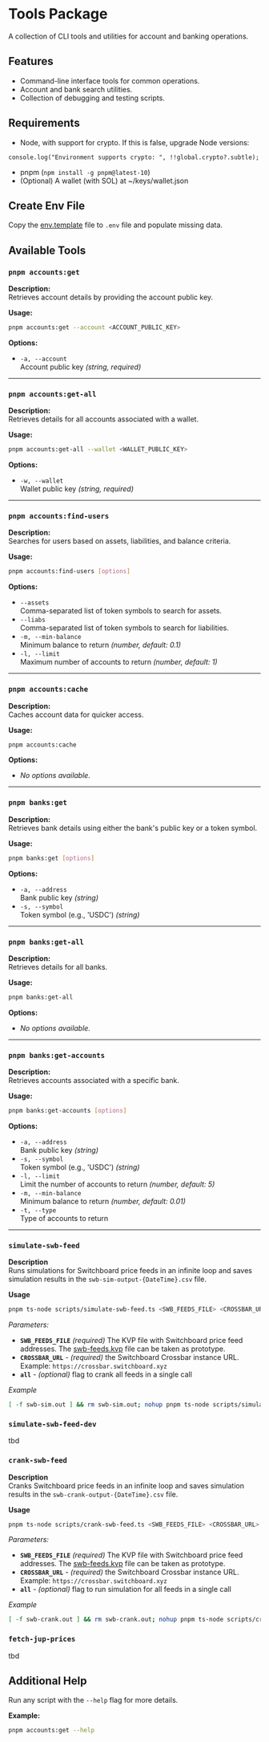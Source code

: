 # Tools Package

A collection of CLI tools and utilities for account and banking operations.

## Features

- Command-line interface tools for common operations.
- Account and bank search utilities.
- Collection of debugging and testing scripts.

## Requirements

- Node, with support for crypto. If this is false, upgrade Node versions:

```
console.log("Environment supports crypto: ", !!global.crypto?.subtle);
```

- pnpm (`npm install -g pnpm@latest-10`)
- (Optional) A wallet (with SOL) at ~/keys/wallet.json

## Create Env File
Copy the [env.template](env.template) file to `.env` file and populate missing data.

## Available Tools

### `pnpm accounts:get`

**Description:**  
Retrieves account details by providing the account public key.

**Usage:**

```bash
pnpm accounts:get --account <ACCOUNT_PUBLIC_KEY>
```

**Options:**

- `-a, --account`  
  Account public key _(string, required)_

---

### `pnpm accounts:get-all`

**Description:**  
Retrieves details for all accounts associated with a wallet.

**Usage:**

```bash
pnpm accounts:get-all --wallet <WALLET_PUBLIC_KEY>
```

**Options:**

- `-w, --wallet`  
  Wallet public key _(string, required)_

---

### `pnpm accounts:find-users`

**Description:**  
Searches for users based on assets, liabilities, and balance criteria.

**Usage:**

```bash
pnpm accounts:find-users [options]
```

**Options:**

- `--assets`  
  Comma-separated list of token symbols to search for assets.
- `--liabs`  
  Comma-separated list of token symbols to search for liabilities.
- `-m, --min-balance`  
  Minimum balance to return _(number, default: 0.1)_
- `-l, --limit`  
  Maximum number of accounts to return _(number, default: 1)_

---

### `pnpm accounts:cache`

**Description:**  
Caches account data for quicker access.

**Usage:**

```bash
pnpm accounts:cache
```

**Options:**

- _No options available._

---

### `pnpm banks:get`

**Description:**  
Retrieves bank details using either the bank's public key or a token symbol.

**Usage:**

```bash
pnpm banks:get [options]
```

**Options:**

- `-a, --address`  
  Bank public key _(string)_
- `-s, --symbol`  
  Token symbol (e.g., 'USDC') _(string)_

---

### `pnpm banks:get-all`

**Description:**  
Retrieves details for all banks.

**Usage:**

```bash
pnpm banks:get-all
```

**Options:**

- _No options available._

---

### `pnpm banks:get-accounts`

**Description:**  
Retrieves accounts associated with a specific bank.

**Usage:**

```bash
pnpm banks:get-accounts [options]
```

**Options:**

- `-a, --address`  
  Bank public key _(string)_
- `-s, --symbol`  
  Token symbol (e.g., 'USDC') _(string)_
- `-l, --limit`  
  Limit the number of accounts to return _(number, default: 5)_
- `-m, --min-balance`  
  Minimum balance to return _(number, default: 0.01)_
- `-t, --type`  
  Type of accounts to return

---

### `simulate-swb-feed`
**Description**  
Runs simulations for Switchboard price feeds in an infinite loop and saves simulation results in the `swb-sim-output-{DateTime}.csv` file.

**Usage**
```bash
pnpm ts-node scripts/simulate-swb-feed.ts <SWB_FEEDS_FILE> <CROSSBAR_URL> [all]
```
*Parameters:*
- **`SWB_FEEDS_FILE`** *(required)* The KVP file with Switchboard price feed addresses. The [swb-feeds.kvp](data/all-banks.kvp) file can be taken as prototype.
- **`CROSSBAR_URL`** - *(required)* the Switchboard Crossbar instance URL. Example: `https://crossbar.switchboard.xyz`
- **`all`** - *(optional)* flag to crank all feeds in a single call

*Example*
```bash
[ -f swb-sim.out ] && rm swb-sim.out; nohup pnpm ts-node scripts/simulate-swb-feed.ts data/swb-feeds.kvp https://internal-crossbar.stage.mrgn.app > swb-sim.out 2>&1 &
```

### `simulate-swb-feed-dev`
tbd

### `crank-swb-feed`
**Description**  
Cranks Switchboard price feeds in an infinite loop and saves simulation results in the `swb-crank-output-{DateTime}.csv` file.

**Usage**
```bash
pnpm ts-node scripts/crank-swb-feed.ts <SWB_FEEDS_FILE> <CROSSBAR_URL> [all]
```
*Parameters:*
- **`SWB_FEEDS_FILE`** *(required)* The KVP file with Switchboard price feed addresses. The [swb-feeds.kvp](data/all-banks.kvp) file can be taken as prototype.
- **`CROSSBAR_URL`** - *(required)* the Switchboard Crossbar instance URL. Example: `https://crossbar.switchboard.xyz`
- **`all`** - *(optional)* flag to run simulation for all feeds in a single call

*Example*
```bash
[ -f swb-crank.out ] && rm swb-crank.out; nohup pnpm ts-node scripts/crank-swb-feed.ts data/swb-feeds.kvp https://internal-crossbar.stage.mrgn.app > swb-crank.out 2>&1 &
```
### `fetch-jup-prices`
tbd

## Additional Help

Run any script with the `--help` flag for more details.

**Example:**

```bash
pnpm accounts:get --help
```
